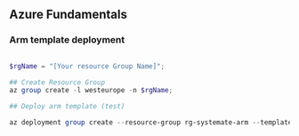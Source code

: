 ## Azure Fundamentals



### Arm template deployment

```powershell

$rgName = "[Your resource Group Name]";

## Create Resource Group
az group create -l westeurope -n $rgName;

## Deploy arm template (test)

az deployment group create --resource-group rg-systemate-arm --template-file .\templates\storageaccount.json --parameter .\parameters\test\storageaccount.json

```